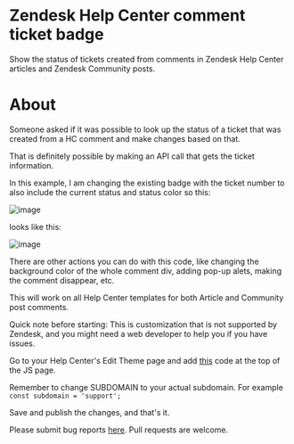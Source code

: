 # Zendesk Help Center comment ticket badge

Show the status of tickets created from comments in Zendesk Help Center articles and Zendesk Community posts.

# About

Someone asked if it was possible to look up the status of a ticket that was created from a HC comment and make changes based on that.

That is definitely possible by making an API call that gets the ticket information. 

In this example, I am changing the existing badge with the ticket number to also include the current status and status color so this:

![image](https://support.zendesk.com/hc/user_images/l9JFTz2VPfG1eCEFG6LXtA.png)

looks like this:

![image](https://support.zendesk.com/hc/user_images/QodhCdDLgHFmvRWxccsDpw.png)

There are other actions you can do with this code, like changing the background color of the whole comment div, adding pop-up alets, making the comment disappear, etc.

This will work on all Help Center templates for both Article and Community post comments.

Quick note before starting: This is customization that is not supported by Zendesk, and you might need a web developer to help you if you have issues.

Go to your Help Center's Edit Theme page and add [this](/script.js) code at the top of the JS page.

Remember to change SUBDOMAIN to your actual subdomain. For example ```const subdomain = 'support';```

Save and publish the changes, and that's it.

Please submit bug reports [here](https://github.com/aculligan/Zendesk_Help_Center_comment_ticket_badge/issues). Pull requests are welcome.
